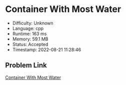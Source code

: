 # Container With Most Water

- Difficulty: Unknown
- Language: cpp
- Runtime: 163 ms
- Memory: 59.1 MB
- Status: Accepted
- Timestamp: 2022-08-21 11:28:46

## Problem Link
[Container With Most Water](https://leetcode.com/problems/container-with-most-water)

